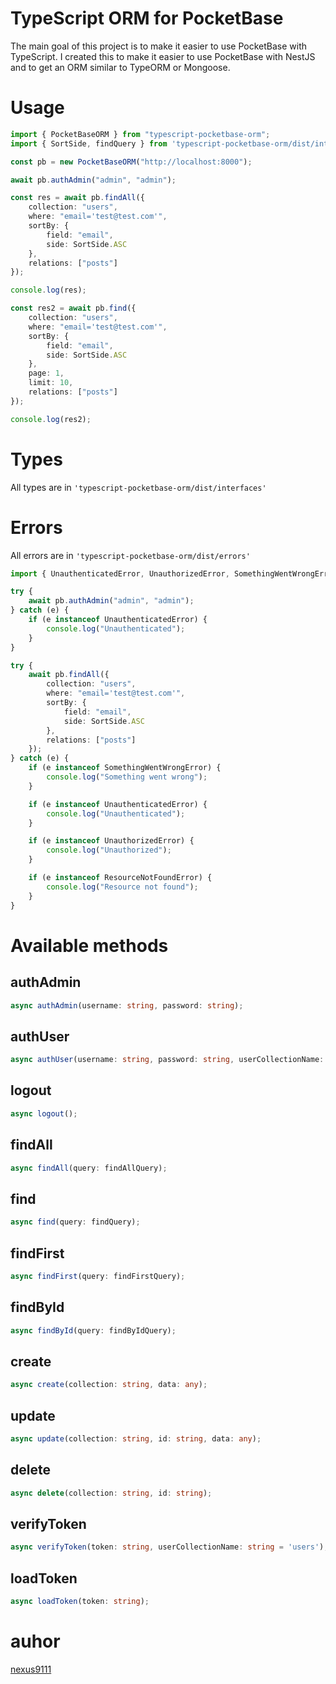 # TypeScript ORM for PocketBase

The main goal of this project is to make it easier to use PocketBase with TypeScript. I created this to make it easier to use PocketBase with NestJS and to get an ORM similar to TypeORM or Mongoose.

# Usage

```typescript
import { PocketBaseORM } from "typescript-pocketbase-orm";
import { SortSide, findQuery } from 'typescript-pocketbase-orm/dist/interfaces';

const pb = new PocketBaseORM("http://localhost:8000");

await pb.authAdmin("admin", "admin");

const res = await pb.findAll({
    collection: "users",
    where: "email='test@test.com'",
    sortBy: {
        field: "email",
        side: SortSide.ASC
    },
    relations: ["posts"]
});

console.log(res);

const res2 = await pb.find({
    collection: "users",
    where: "email='test@test.com'",
    sortBy: {
        field: "email",
        side: SortSide.ASC
    },
    page: 1,
    limit: 10,
    relations: ["posts"]
});

console.log(res2);
```

# Types

All types are in `'typescript-pocketbase-orm/dist/interfaces'`

# Errors

All errors are in `'typescript-pocketbase-orm/dist/errors'`

```typescript
import { UnauthenticatedError, UnauthorizedError, SomethingWentWrongError, ResourceNotFoundError } from "typescript-pocketbase-orm/dist/errors";

try {
    await pb.authAdmin("admin", "admin");
} catch (e) {
    if (e instanceof UnauthenticatedError) {
        console.log("Unauthenticated");
    }
}

try {
    await pb.findAll({
        collection: "users",
        where: "email='test@test.com'",
        sortBy: {
            field: "email",
            side: SortSide.ASC
        },
        relations: ["posts"]
    });
} catch (e) {
    if (e instanceof SomethingWentWrongError) {
        console.log("Something went wrong");
    }

    if (e instanceof UnauthenticatedError) {
        console.log("Unauthenticated");
    }  

    if (e instanceof UnauthorizedError) {
        console.log("Unauthorized");
    }

    if (e instanceof ResourceNotFoundError) {
        console.log("Resource not found");
    }   
}
```

# Available methods

## authAdmin

```typescript
async authAdmin(username: string, password: string);
```

## authUser

```typescript
async authUser(username: string, password: string, userCollectionName: string = 'users');
```

## logout

```typescript
async logout();
```

## findAll

```typescript
async findAll(query: findAllQuery);
```

## find

```typescript
async find(query: findQuery);
```

## findFirst

```typescript
async findFirst(query: findFirstQuery);
```

## findById

```typescript
async findById(query: findByIdQuery);
```

## create

```typescript
async create(collection: string, data: any);
```

## update

```typescript
async update(collection: string, id: string, data: any);
```

## delete

```typescript
async delete(collection: string, id: string);
```

## verifyToken

```typescript
async verifyToken(token: string, userCollectionName: string = 'users');
```

## loadToken

```typescript
async loadToken(token: string);
```

# auhor

[nexus9111](https://github.com/nexus9111)